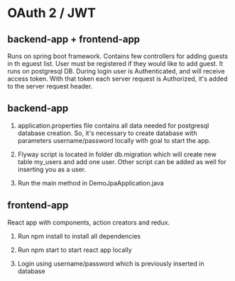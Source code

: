 # OAuth 2 / JWT

## backend-app + frontend-app
Runs on spring boot framework. Contains few controllers for adding guests in th eguest
list. User must be registered if they would like to add guest. It runs on postgresql DB.
During login user is Authenticated, and will receive access token. With that token
each server request is Authorized, it's added to the server request header.

## backend-app
1) application.properties file contains all data needed for postgresql database creation.
So, it's necessary to create database with parameters username/password locally with
goal to start the app.

2) Flyway script is located in folder db.migration which will create new table my_users
and add one user. Other script can be added as well for inserting you as a user.

3) Run the main method in DemoJpaApplication.java


## frontend-app
React app with components, action creators and redux.

1) Run npm install to install all dependencies

2) Run npm start to start react app locally

3) Login using username/password which is previously inserted in database